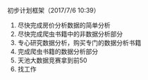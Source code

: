 初步计划框架（2017/7/6 10:39）
1. 尽快完成房价分析数据的简单分析
2. 尽快完成爬虫书籍中的非数据分析部分
3. 专心研究数据分析，购买专门的数据分析书籍
4. 完成爬虫书籍的数据分析部分
5. 天池大数据竞赛拿到前50
6. 找工作
